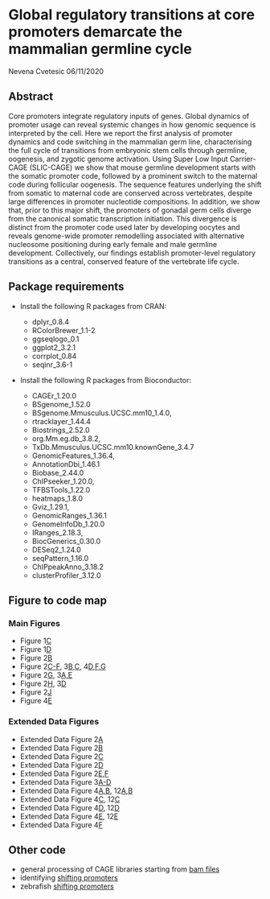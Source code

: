 Global regulatory transitions at core promoters demarcate the mammalian
germline cycle
================
Nevena Cvetesic
06/11/2020

## Abstract

Core promoters integrate regulatory inputs of genes. Global dynamics of promoter usage can reveal systemic changes in how genomic sequence is interpreted by the cell. Here we report the first analysis of promoter dynamics and code switching in the mammalian germ line, characterising the full cycle of transitions from embryonic stem cells through germline, oogenesis, and zygotic genome activation. Using Super Low Input Carrier-CAGE (SLIC-CAGE) we show that mouse germline development starts with the somatic promoter code, followed by a prominent switch to the maternal code during follicular oogenesis. The sequence features underlying the shift from somatic to maternal code are conserved across vertebrates, despite large differences in promoter nucleotide compositions. In addition, we show that, prior to this major shift, the promoters of gonadal germ cells diverge from the canonical somatic transcription initiation. This divergence is distinct from the promoter code used later by developing oocytes and reveals genome-wide promoter remodelling associated with alternative nucleosome positioning during early female and male germline development. Collectively, our findings establish promoter-level regulatory transitions as a central, conserved feature of the vertebrate life cycle.

## Package requirements

  - Install the following R packages from CRAN:   
    - dplyr_0.8.4
    - RColorBrewer_1.1-2
    - ggseqlogo_0.1 
    - ggplot2_3.2.1
    - corrplot_0.84
    - seqinr_3.6-1  
      
  - Install the following R packages from Bioconductor:  
    - CAGEr_1.20.0
    - BSgenome_1.52.0
    - BSgenome.Mmusculus.UCSC.mm10_1.4.0,
    - rtracklayer_1.44.4
    - Biostrings_2.52.0
    - org.Mm.eg.db_3.8.2,
    - TxDb.Mmusculus.UCSC.mm10.knownGene_3.4.7
    - GenomicFeatures_1.36.4,
    - AnnotationDbi_1.46.1
    - Biobase_2.44.0 
    - ChIPseeker_1.20.0,
    - TFBSTools_1.22.0
    - heatmaps_1.8.0
    - Gviz_1.29.1,
    - GenomicRanges_1.36.1
    - GenomeInfoDb_1.20.0
    - IRanges_2.18.3,
    - BiocGenerics_0.30.0 
    - DESeq2_1.24.0
    - seqPattern_1.16.0
    - ChIPpeakAnno_3.18.2
    - clusterProfiler_3.12.0
    
    
## Figure to code map
### Main Figures

  - Figure 1[C](analysis/01_CTSS_expression_correlation.R)
  - Figure 1[D](analysis/02_TC_tpm_PCA.R)
  - Figure 2[B](analysis/03_domTSS_dist_distribution.R)
  - Figure 2[C-F](analysis/04_heatmaps.R), 3[B,C](analysis/04_heatmaps.R), 4[D,F,G](analysis/04_heatmaps.R)
  - Figure 2[G](analysis/05_TBPpwm_match_distribution.R), 3[A,E](analysis/05_TBPpwm_match_distribution.R)  
  - Figure 2[H](analysis/06_seqlogos.R), 3[D](analysis/06_seqlogos.R)
  - Figure 2[J](analysis/07_Wbox_stretch_length.R)
  - Figure 4[E](analysis/08_IQwidth_correlation.R)

### Extended Data Figures
  - Extended Data Figure 2[A](analysis/09_IQwidth_distribution.R)
  - Extended Data Figure 2[B](analysis/10_IQwidth_distribution_boxplot.R)
  - Extended Data Figure 2[C](analysis/11_narrow_broad_promoters_no.R)
  - Extended Data Figure 2[D](analysis/12_promoter_genomic_locations.R)
  - Extended Data Figure 2[E,F](analysis/13_CTSS_PCA.R)
  - Extended Data Figure 3[A-D](analysis/14_distance_annotation.R)
  - Extended Data Figure 4[A,B](analysis/15_GO_enrichment.R), 12[A,B](analysis/15_GO_enrichment.R)
  - Extended Data Figure 4[C](analysis/16_GC_promoter_content.R), 12[C](analysis/16_GC_promoter_content.R)
  - Extended Data Figure 4[D](analysis/17_tpm_distribution_shifts.R), 12[D](analysis/17_tpm_distribution_shifts.R)
  - Extended Data Figure 4[E](analysis/18_Venn_shifts_overlap.R), 12[E](analysis/18_Venn_shifts_overlap.R)
  - Extended Data Figure 4[F](analysis/03_domTSS_dist_distribution.R)

 
## Other code  
  - general processing of CAGE libraries starting from [bam files](analysis/CAGE_processing.R)
  - identifying [shifting promoters](analysis/shifting_promoters.R)
  - zebrafish [shifting promoters](analysis/zebrafish_CAGE_shifts.R)

